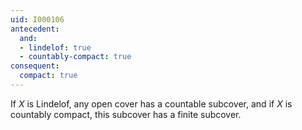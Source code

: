 ```yaml
---
uid: I000106
antecedent:
  and:
  - lindelof: true
  - countably-compact: true
consequent:
  compact: true
---
```

If $X$ is Lindelof, any open cover has a countable subcover, and if $X$ is countably compact, this subcover has a finite subcover.

